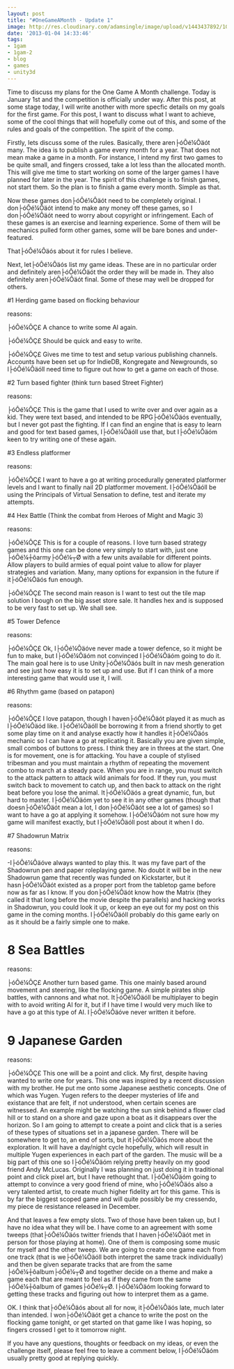 ```yaml
---
layout: post
title: "#OneGameAMonth - Update 1"
image: http://res.cloudinary.com/adamsingle/image/upload/v1443437892/1GAMlogo1_idv7cs.png
date: '2013-01-04 14:33:46'
tags:
- 1gam
- 1gam-2
- blog
- games
- unity3d
---
```



Time to discuss my plans for the One Game A Month challenge. Today is January 1st and the competition is officially under way. After this post, at some stage today, I will write another with more specfic details on my goals for the first game. For this post, I want to discuss what I want to achieve, some of the cool things that will hopefully come out of this, and some of the rules and goals of the competition. The spirit of the comp.

Firstly, lets discuss some of the rules. Basically, there aren├óÔé¼Ôäót many. The idea is to publish a game every month for a year. That does not mean make a game in a month. For instance, I intend my first two games to be quite small, and fingers crossed, take a lot less than the allocated month. This will give me time to start working on some of the larger games I have planned for later in the year. The spirit of this challenge is to finish games, not start them. So the plan is to finish a game every month. Simple as that.

Now these games don├óÔé¼Ôäót need to be completely original. I don├óÔé¼Ôäót intend to make any money off these games, so I don├óÔé¼Ôäót need to worry about copyright or infringement. Each of these games is an exercise and learning experience. Some of them will be mechanics pulled form other games, some will be bare bones and under-featured.

That├óÔé¼Ôäós about it for rules I believe.

Next, let├óÔé¼Ôäós list my game ideas. These are in no particular order and definitely aren├óÔé¼Ôäót the order they will be made in. They also definitely aren├óÔé¼Ôäót final. Some of these may well be dropped for others.

#1 Herding game based on flocking behaviour

reasons:

├óÔé¼ÔÇ£ A chance to write some AI again.

├óÔé¼ÔÇ£ Should be quick and easy to write.

├óÔé¼ÔÇ£ Gives me time to test and setup various publishing channels. Accounts have been set up for IndieDB, Kongregate and Newgrounds, so I├óÔé¼Ôäóll need time to figure out how to get a game on each of those.

#2 Turn based fighter (think turn based Street Fighter)

reasons:

├óÔé¼ÔÇ£ This is the game that I used to write over and over again as a kid. They were text based, and intended to be RPG├óÔé¼Ôäós eventually, but I never got past the fighting. If I can find an engine that is easy to learn and good for text based games, I├óÔé¼Ôäóll use that, but I├óÔé¼Ôäóm keen to try writing one of these again.

#3 Endless platformer

reasons:

├óÔé¼ÔÇ£ I want to have a go at writing procedurally generated platformer levels and I want to finally nail 2D platformer movement. I├óÔé¼Ôäóll be using the Principals of Virtual Sensation to define, test and iterate my attempts.

#4 Hex Battle (Think the combat from Heroes of Might and Magic 3)

reasons:

├óÔé¼ÔÇ£ This is for a couple of reasons. I love turn based strategy games and this one can be done very simply to start with, just one ├óÔé¼┼ôarmy├óÔé¼┬Ø with a few units available for different points. Allow players to build armies of equal point value to allow for player strategies and variation. Many, many options for expansion in the future if it├óÔé¼Ôäós fun enough.

├óÔé¼ÔÇ£ The second main reason is I want to test out the tile map solution I bough on the big asset store sale. It handles hex and is supposed to be very fast to set up. We shall see.

#5 Tower Defence

reasons:

├óÔé¼ÔÇ£ Ok, I├óÔé¼Ôäóve never made a tower defence, so it might be fun to make, but I├óÔé¼Ôäóm not convinced I├óÔé¼Ôäóm going to do it. The main goal here is to use Unity├óÔé¼Ôäós built in nav mesh generation and see just how easy it is to set up and use. But if I can think of a more interesting game that would use it, I will.

#6 Rhythm game (based on patapon)

reasons:

├óÔé¼ÔÇ£ I love patapon, though I haven├óÔé¼Ôäót played it as much as I├óÔé¼Ôäód like. I├óÔé¼Ôäóll be borrowing it from a friend shortly to get some play time on it and analyse exactly how it handles it├óÔé¼Ôäós mechanic so I can have a go at replicating it. Basically you are given simple, small combos of buttons to press. I think they are in threes at the start. One is for movement, one is for attacking. You have a couple of stylised tribesman and you must maintain a rhythm of repeating the movement combo to march at a steady pace. When you are in range, you must switch to the attack pattern to attack wild animals for food. If they run, you must switch back to movement to catch up, and then back to attack on the right beat before you lose the animal. It├óÔé¼Ôäós a great dynamic, fun, but hard to master. I├óÔé¼Ôäóm yet to see it in any other games (though that doesn├óÔé¼Ôäót mean a lot, I don├óÔé¼Ôäót see a lot of games) so I want to have a go at applying it somehow. I├óÔé¼Ôäóm not sure how my game will manifest exactly, but I├óÔé¼Ôäóll post about it when I do.

#7 Shadowrun Matrix

reasons:

-I├óÔé¼Ôäóve always wanted to play this. It was my fave part of the Shadowrun pen and paper roleplaying game. No doubt it will be in the new Shadowrun game that recently was funded on Kickstarter, but it hasn├óÔé¼Ôäót existed as a proper port from the tabletop game before now as far as I know. If you don├óÔé¼Ôäót know how the Matrix (they called it that long before the movie despite the parallels) and hacking works in Shadowrun, you could look it up, or keep an eye out for my post on this game in the coming months. I├óÔé¼Ôäóll probably do this game early on as it should be a fairly simple one to make.

# 8 Sea Battles

reasons:

├óÔé¼ÔÇ£ Another turn based game. This one mainly based around movement and steering, like the flocking game. A simple pirates ship battles, with cannons and what not. It├óÔé¼Ôäóll be multiplayer to begin with to avoid writing AI for it, but if I have time I would very much like to have a go at this type of AI. I├óÔé¼Ôäóve never written it before.

# 9 Japanese Garden

reasons:

├óÔé¼ÔÇ£ This one will be a point and click. My first, despite having wanted to write one for years. This one was inspired by a recent discussion with my brother. He put me onto some Japanese aesthetic concepts. One of which was Yugen. Yugen refers to the deeper mysteries of life and existance that are felt, if not understood, when certain scenes are witnessed. An example might be watching the sun sink behind a flower clad hill or to stand on a shore and gaze upon a boat as it disappears over the horizon. So I am going to attempt to create a point and click that is a series of these types of situations set in a japanese garden. There will be somewhere to get to, an end of sorts, but it├óÔé¼Ôäós more about the exploration. It will have a day/night cycle hopefully, which will result in multiple Yugen experiences in each part of the garden. The music will be a big part of this one so I├óÔé¼Ôäóm relying pretty heavily on my good friend Andy McLucas. Originally I was planning on just doing it in traditional point and click pixel art, but I have rethought that. I├óÔé¼Ôäóm going to attempt to convince a very good friend of mine, who├óÔé¼Ôäós also a very talented artist, to create much higher fidelity art for this game. This is by far the biggest scoped game and will quite possibly be my cressendo, my piece de resistance released in December.

And that leaves a few empty slots. Two of those have been taken up, but I have no idea what they will be. I have come to an agreement with some tweeps (that├óÔé¼Ôäós twitter friends that I haven├óÔé¼Ôäót met in person for those playing at home). One of them is composing some music for myself and the other tweep. We are going to create one game each from one track (that is we├óÔé¼Ôäóll both interpret the same track individually) and then be given separate tracks that are from the same ├óÔé¼┼ôalbum├óÔé¼┬Ø and together decide on a theme and make a game each that are meant to feel as if they came from the same ├óÔé¼┼ôalbum of games├óÔé¼┬Ø. I├óÔé¼Ôäóm looking forward to getting these tracks and figuring out how to interpret them as a game.

OK. I think that├óÔé¼Ôäós about all for now, it├óÔé¼Ôäós late, much later than intended. I won├óÔé¼Ôäót get a chance to write the post on the flocking game tonight, or get started on that game like I was hoping, so fingers crossed I get to it tomorrow night.

If you have any questions, thoughts or feedback on my ideas, or even the challenge itself, please feel free to leave a comment below, I├óÔé¼Ôäóm usually pretty good at replying quickly.


